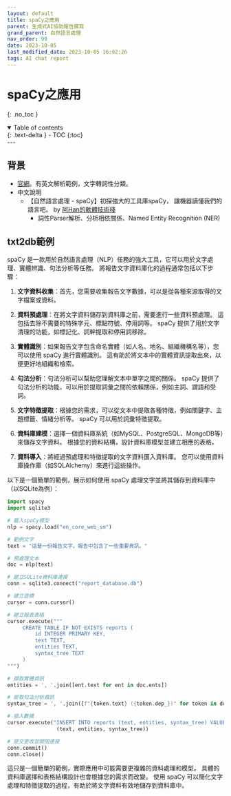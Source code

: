 ```yaml
---
layout: default
title: spaCy之應用
parent: 生成式AI協助報告撰寫
grand_parent: 自然語言處理
nav_order: 99
date: 2023-10-05
last_modified_date: 2023-10-05 16:02:26
tags: AI chat report
---
```


# spaCy之應用

{: .no_toc }

<details open markdown="block">
  <summary>
    Table of contents
  </summary>
  {: .text-delta }
- TOC
{:toc}
</details>
---

## 背景

- [官網](https://spacy.io/)。有英文解析範例，文字轉詞性分類。
- 中文說明
  - 【自然語言處理 - spaCy】初探強大的工具庫spaCy， 讓機器讀懂我們的語言吧。 by [阿Han的軟體技術棧](https://vocus.cc/article/64ad4ab6fd89780001f182eb)
    - 詞性Parser解析、分析相依關係、Named Entity Recognition (NER)

## txt2db範例

spaCy 是一款用於自然語言處理（NLP）任務的強大工具，它可以用於文字處理、實體辨識、句法分析等任務。 將報告文字資料庫化的過程通常包括以下步驟：

1. **文字資料收集**：首先，您需要收集報告文字數據，可以是從各種來源取得的文字檔案或資料。

2. **資料預處理**：在將文字資料儲存到資料庫之前，需要進行一些資料預處理。 這包括去除不需要的特殊字元、標點符號、停用詞等。 spaCy 提供了用於文字清理的功能，如標記化、詞幹提取和停用詞移除。

3. **實體識別**：如果報告文字包含命名實體（如人名、地名、組織機構名等），您可以使用 spaCy 進行實體識別。 這有助於將文本中的實體資訊提取出來，以便更好地組織和檢索。

4. **句法分析**：句法分析可以幫助您理解文本中單字之間的關係。 spaCy 提供了句法分析的功能，可以用於提取詞彙之間的依賴關係，例如主詞、謂語和受詞。

5. **文字特徵提取**：根據您的需求，可以從文本中提取各種特徵，例如關鍵字、主題標籤、情緒分析等。 spaCy 可以用於詞彙特徵提取。

6. **資料庫建模**：選擇一個資料庫系統（如MySQL、PostgreSQL、MongoDB等）來儲存文字資料。 根據您的資料結構，設計資料庫模型並建立相應的表格。

7. **資料導入**：將經過預處理和特徵提取的文字資料匯入資料庫。 您可以使用資料庫操作庫（如SQLAlchemy）來進行這些操作。

以下是一個簡單的範例，展示如何使用 spaCy 處理文字並將其儲存到資料庫中（以SQLite為例）：

```python
import spacy
import sqlite3

# 載入spaCy模型
nlp = spacy.load("en_core_web_sm")

# 範例文字
text = "這是一份報告文字。報告中包含了一些重要資訊。"

# 預處理文本
doc = nlp(text)

# 建立SQLite資料庫連接
conn = sqlite3.connect("report_database.db")

# 建立遊標
cursor = conn.cursor()

# 建立報表表格
cursor.execute("""
     CREATE TABLE IF NOT EXISTS reports (
         id INTEGER PRIMARY KEY,
         text TEXT,
         entities TEXT,
         syntax_tree TEXT
     )
""")

# 擷取實體資訊
entities = ', '.join([ent.text for ent in doc.ents])

# 提取句法分析資訊
syntax_tree = ', '.join([f"{token.text} ({token.dep_})" for token in doc])

# 插入數據
cursor.execute("INSERT INTO reports (text, entities, syntax_tree) VALUES (?, ?, ?)",
                (text, entities, syntax_tree))

# 提交更改並關閉連接
conn.commit()
conn.close()
```

這只是一個簡單的範例，實際應用中可能需要更複雜的資料處理和模型。 具體的資料庫選擇和表格結構設計也會根據您的需求而改變。 使用 spaCy 可以簡化文字處理和特徵提取的過程，有助於將文字資料有效地儲存到資料庫中。
